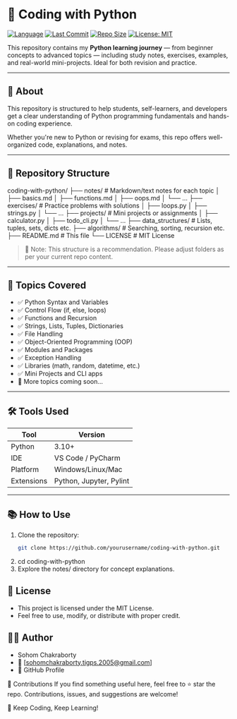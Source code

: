 # 🐍 Coding with Python

[![Language](https://img.shields.io/github/languages/top/sohom09/CODING-WITH-PYTHON)](https://github.com/sohom09/CODING-WITH-PYTHON)
[![Last Commit](https://img.shields.io/github/last-commit/sohom09/CODING-WITH-PYTHON)](https://github.com/sohom09/CODING-WITH-PYTHON)
[![Repo Size](https://img.shields.io/github/repo-size/sohom09/CODING-WITH-PYTHON)](https://github.com/sohom09/CODING-WITH-PYTHON)
[![License: MIT](https://img.shields.io/badge/License-MIT-yellow.svg)](LICENSE)

This repository contains my **Python learning journey** — from beginner concepts to advanced topics — including study notes, exercises, examples, and real-world mini-projects. Ideal for both revision and practice.

---

## 📘 About

This repository is structured to help students, self-learners, and developers get a clear understanding of Python programming fundamentals and hands-on coding experience.

Whether you're new to Python or revising for exams, this repo offers well-organized code, explanations, and notes.

---

## 📂 Repository Structure
coding-with-python/
├── notes/ # Markdown/text notes for each topic
│ ├── basics.md
│ ├── functions.md
│ ├── oops.md
│ └── ...
├── exercises/ # Practice problems with solutions
│ ├── loops.py
│ ├── strings.py
│ └── ...
├── projects/ # Mini projects or assignments
│ ├── calculator.py
│ ├── todo_cli.py
│ └── ...
├── data_structures/ # Lists, tuples, sets, dicts etc.
├── algorithms/ # Searching, sorting, recursion etc.
├── README.md # This file
└── LICENSE # MIT License


> 📝 Note: This structure is a recommendation. Please adjust folders as per your current repo content.

---

## 🧠 Topics Covered

- ✅ Python Syntax and Variables  
- ✅ Control Flow (if, else, loops)  
- ✅ Functions and Recursion  
- ✅ Strings, Lists, Tuples, Dictionaries  
- ✅ File Handling  
- ✅ Object-Oriented Programming (OOP)  
- ✅ Modules and Packages  
- ✅ Exception Handling  
- ✅ Libraries (math, random, datetime, etc.)  
- ✅ Mini Projects and CLI apps  
- 🧪 More topics coming soon...

---

## 🛠 Tools Used

| Tool        | Version         |
|-------------|------------------|
| Python      | 3.10+            |
| IDE         | VS Code / PyCharm |
| Platform    | Windows/Linux/Mac |
| Extensions  | Python, Jupyter, Pylint |

---

## 📚 How to Use

1. Clone the repository:
   ```bash
   git clone https://github.com/yourusername/coding-with-python.git
2. cd coding-with-python
3. Explore the notes/ directory for concept explanations.

## 📃 License
- This project is licensed under the MIT License.
- Feel free to use, modify, or distribute with proper credit.

## 👨‍💻 Author
  - Sohom Chakraborty
  - 📧 [sohomchakraborty.tigps.2005@gmail.com]
  - 🔗 GitHub Profile

🌟 Contributions
If you find something useful here, feel free to ⭐ star the repo. Contributions, issues, and suggestions are welcome!

🚀 Keep Coding, Keep Learning!


